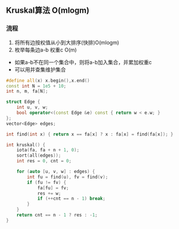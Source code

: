 ## Kruskal算法 O(mlogm)

### 流程

1. 将所有边按权值从小到大排序(快排)O(mlogm)
2. 枚举每条边a-b 权重c O(m)  
- 如果a-b不在同一个集合中，则将a-b加入集合，并累加权重c
- 可以用并查集维护集合

```cpp
#define all(x) x.begin(),x.end()
const int N = 1e5 + 10;
int n, m, fa[N];

struct Edge {
    int u, v, w;
    bool operator<(const Edge &e) const { return w < e.w; }
};
vector<Edge> edges;

int find(int x) { return x == fa[x] ? x : fa[x] = find(fa[x]); }

int kruskal() {
    iota(fa, fa + n + 1, 0);
    sort(all(edges));
    int res = 0, cnt = 0;

    for (auto [u, v, w] : edges) {
        int fu = find(u), fv = find(v);
        if (fu != fv) {
            fa[fu] = fv;
            res += w;   
            if (++cnt == n - 1) break;
        }
    }
    return cnt == n - 1 ? res : -1;
}

```